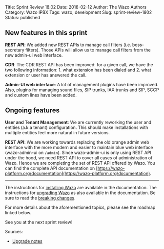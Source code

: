 Title: Sprint Review 18.02
Date: 2018-02-12
Author: The Wazo Authors
Category: Wazo IPBX
Tags: wazo, development
Slug: sprint-review-1802
Status: published

## New features in this sprint

**REST API**: We added new REST APIs to manage call filters (i.e. boss-secretary filters). Those APIs will allow us to manage call filters from the new admin-ui web interface.

**CDR**: The CDR REST API has been improved: for a given call, we have the two following information: 1. what extension has been dialed and 2. what extension or user has answered the call.

**Admin-UI web interface**: A lot of management plugins have been improved. Also, plugins for managing sound files, SIP trunks, IAX trunks and SIP, SCCP and custom lines have been added.


## Ongoing features

**User and Tenant Management**: We are currently reworking the user and entities (a.k.a tenant) configuration. This should make installations with multiple entities feel more natural in future versions.

**REST API**: We are working towards replacing the old orange admin web interface with the more modern and easier to maintain blue web interface (wazo-admin-ui on `/admin`). Since wazo-admin-ui is only using REST API under the hood, we need REST API to cover all cases of administration of Wazo. Hence we are completing the set of REST API offered by Wazo. You can find the complete API documentation on [https://wazo-platform.org/documentation](https://wazo-platform.org/documentation).

---

The instructions for [installing Wazo](/uc-doc/installation/install-system) are available in the documentation.
The instructions for [upgrading Wazo](/uc-doc/upgrade/introduction) as also available in the documentation. Be sure to read the [breaking changes](http://wazo.readthedocs.io/en/wazo-18.02/upgrade/upgrade_notes.html).

For more details about the aforementioned topics, please see the roadmap linked below.

See you at the next sprint review!

Sources:

* [Upgrade notes](/uc-doc/upgrade/upgrade_notes)
